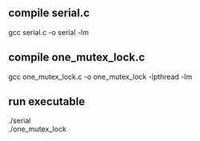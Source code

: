## compile serial.c
gcc serial.c -o serial -lm

## compile one_mutex_lock.c
gcc one_mutex_lock.c -o one_mutex_lock -lpthread -lm

## run executable
./serial
</br>
./one_mutex_lock
